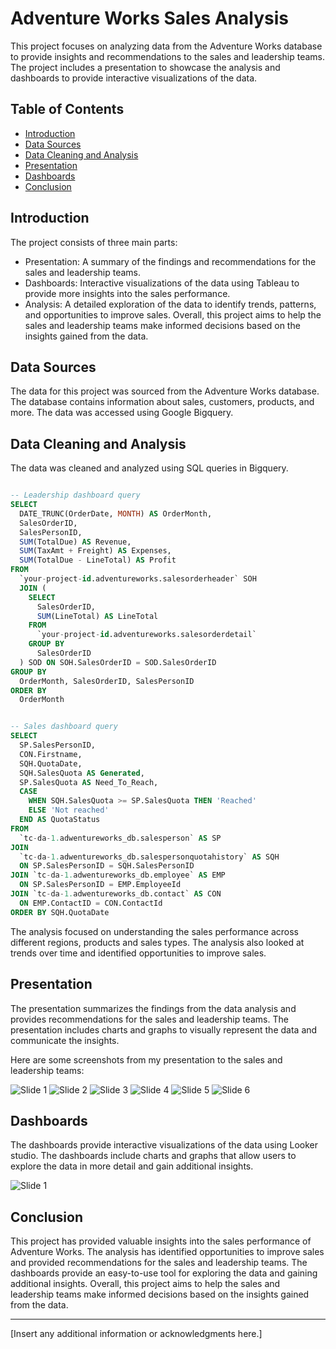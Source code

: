 # Adventure Works Sales Analysis

This project focuses on analyzing data from the Adventure Works database to provide insights and recommendations to the sales and leadership teams. The project includes a presentation to showcase the analysis and dashboards to provide interactive visualizations of the data. 

## Table of Contents

- [Introduction](#introduction)
- [Data Sources](#data-sources)
- [Data Cleaning and Analysis](#data-cleaning-and-analysis)
- [Presentation](#presentation)
- [Dashboards](#dashboards)
- [Conclusion](#conclusion)

## Introduction

The project consists of three main parts:

- Presentation: A summary of the findings and recommendations for the sales and leadership teams.
- Dashboards: Interactive visualizations of the data using Tableau to provide more insights into the sales performance.
- Analysis: A detailed exploration of the data to identify trends, patterns, and opportunities to improve sales.
Overall, this project aims to help the sales and leadership teams make informed decisions based on the insights gained from the data.

## Data Sources

The data for this project was sourced from the Adventure Works database. The database contains information about sales, customers, products, and more. The data was accessed using Google Bigquery.

## Data Cleaning and Analysis

The data was cleaned and analyzed using SQL queries in Bigquery.

```sql

-- Leadership dashboard query
SELECT 
  DATE_TRUNC(OrderDate, MONTH) AS OrderMonth,
  SalesOrderID,
  SalesPersonID,
  SUM(TotalDue) AS Revenue,
  SUM(TaxAmt + Freight) AS Expenses,
  SUM(TotalDue - LineTotal) AS Profit
FROM 
  `your-project-id.adventureworks.salesorderheader` SOH
  JOIN (
    SELECT 
      SalesOrderID, 
      SUM(LineTotal) AS LineTotal
    FROM 
      `your-project-id.adventureworks.salesorderdetail`
    GROUP BY 
      SalesOrderID
  ) SOD ON SOH.SalesOrderID = SOD.SalesOrderID
GROUP BY 
  OrderMonth, SalesOrderID, SalesPersonID
ORDER BY 
  OrderMonth
 ```

```sql

-- Sales dashboard query
SELECT
  SP.SalesPersonID,
  CON.Firstname,
  SQH.QuotaDate,
  SQH.SalesQuota AS Generated,
  SP.SalesQuota AS Need_To_Reach,
  CASE
    WHEN SQH.SalesQuota >= SP.SalesQuota THEN 'Reached'
    ELSE 'Not reached'
  END AS QuotaStatus
FROM
  `tc-da-1.adwentureworks_db.salesperson` AS SP
JOIN 
  `tc-da-1.adwentureworks_db.salespersonquotahistory` AS SQH
  ON SP.SalesPersonID = SQH.SalesPersonID 
JOIN `tc-da-1.adwentureworks_db.employee` AS EMP
  ON SP.SalesPersonID = EMP.EmployeeId
JOIN `tc-da-1.adwentureworks_db.contact` AS CON
  ON EMP.ContactID = CON.ContactId
ORDER BY SQH.QuotaDate
 ```

The analysis focused on understanding the sales performance across different regions, products and sales types. The analysis also looked at trends over time and identified opportunities to improve sales. 

## Presentation

The presentation summarizes the findings from the data analysis and provides recommendations for the sales and leadership teams. The presentation includes charts and graphs to visually represent the data and communicate the insights. 

Here are some screenshots from my presentation to the sales and leadership teams:

![Slide 1](./Leadership%20Presentation/Screenshot_1.png)
![Slide 2](./Leadership%20Presentation/Screenshot_2.png)
![Slide 3](./Leadership%20Presentation/Screenshot_3.png)
![Slide 4](./Leadership%20Presentation/Screenshot_4.png)
![Slide 5](./Leadership%20Presentation/Screenshot_5.png)
![Slide 6](./Leadership%20Presentation/Screenshot_6.png)

## Dashboards

The dashboards provide interactive visualizations of the data using Looker studio. The dashboards include charts and graphs that allow users to explore the data in more detail and gain additional insights. 

![Slide 1](./Leadership%20Presentation/Dashboard.png)

## Conclusion

This project has provided valuable insights into the sales performance of Adventure Works. The analysis has identified opportunities to improve sales and provided recommendations for the sales and leadership teams. The dashboards provide an easy-to-use tool for exploring the data and gaining additional insights. Overall, this project aims to help the sales and leadership teams make informed decisions based on the insights gained from the data.

---

[Insert any additional information or acknowledgments here.] 
